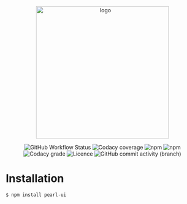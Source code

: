 <p align="center">
<img width="346" alt="logo" src="https://user-images.githubusercontent.com/29514438/133960518-569428c5-fe04-4631-b20e-5935a4c93914.png">

<p align="center">
<img alt="GitHub Workflow Status" src="https://img.shields.io/github/workflow/status/agrawal-rohit/pearl-ui/Publish">
<img alt="Codacy coverage" src="https://img.shields.io/codacy/coverage/7cbc0c488c214b3d82877eff2ec10068">
<img alt="npm" src="https://img.shields.io/npm/v/pearl-ui">
<img alt="npm" src="https://img.shields.io/npm/dw/pearl-ui">
<img alt="Codacy grade" src="https://img.shields.io/codacy/grade/7cbc0c488c214b3d82877eff2ec10068">
<img alt="Licence" src="https://img.shields.io/github/license/agrawal-rohit/pearl-ui">
<img alt="GitHub commit activity (branch)" src="https://img.shields.io/github/commit-activity/w/agrawal-rohit/pearl-ui/next">
</p>

# Installation

```shell
$ npm install pearl-ui
```